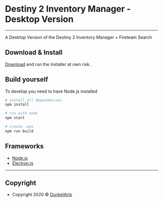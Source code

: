 # Destiny 2 Inventory Manager - Desktop Version

---

A Desktop Version of the Destiny 2 Inventory Manager + Fireteam Search

## Download & Install

[Download](https://github.com/DunkelArts/DIM/raw/master/DIM.exe) and run the Installer at own risk.

## Build yourself

To develop you need to have Node.js installed

```bash
# install all dependencies
npm install

# run with node
npm start

# create .exe
npm run build
```

## Frameworks

- [Node.js](https://nodejs.org/en/)
- [Electron.js](https://www.electronjs.org/)

---
## Copyright

- Copyright 2020 © [DunkelArts](http://github.com/dunkelarts)